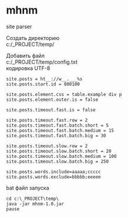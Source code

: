 # mhnm
site parser  

Создать директорию  
c:/_PROJECT/temp/

Добавить файл  
c:/_PROJECT/temp/config.txt  
кодировка UTF-8
```
site.posts = ht__://w__.___%s  
site.posts.start.id = 800100

site.posts.element.css = table.example div p
site.posts.element.outer.is = false

site.posts.timeout.fast.is = false

site.posts.timeout.fast.row = 2
site.posts.timeout.fast.batch.short = 5
site.posts.timeout.fast.batch.medium = 15
site.posts.timeout.fast.batch.big = 30

site.posts.timeout.slow.row = 2
site.posts.timeout.slow.batch.short = 20
site.posts.timeout.slow.batch.medium = 100
site.posts.timeout.slow.batch.big = 250 

site.posts.words.include=aaaaa;ccccc
site.posts.words.exclude=bbbbb;eeeee
```

bat файл запуска
```
cd c:\_PROJECT\temp\
java -jar mhnm-1.0.jar
pause
```

